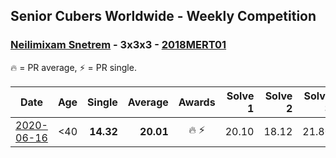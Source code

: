 ## Senior Cubers Worldwide - Weekly Competition
### [Neilimixam Snetrem](../neilimixam_snetrem.md) - 3x3x3 - [2018MERT01](https://www.worldcubeassociation.org/persons/2018MERT01?event=333)

🔥 = PR average, ⚡ = PR single.

| Date | Age | Single | Average | Awards | Solve 1 | Solve 2 | Solve 3 | Solve 4 | Solve 5 | Video |
| :--: | :--: | --: | --: | :--: | --: | --: | --: | --: | --: | :-- |
| [2020-06-16](../../results/333/2020-06-16.md) | <40 | **14.32** | **20.01** | 🔥 ⚡ | 20.10 | 18.12 | 21.80 | 23.29 | **14.32** | [Link](https://www.facebook.com/events/604103587178706/permalink/604989420423456&ref=m_notif&notif_t=event_mall_comment/) |


<!-- Global site tag (gtag.js) - Google Analytics -->
<script async src="https://www.googletagmanager.com/gtag/js?id=UA-86348435-3"></script>
<script>window.dataLayer = window.dataLayer || []; function gtag() {dataLayer.push(arguments);} gtag('js', new Date()); gtag('config', 'UA-86348435-3');</script>
